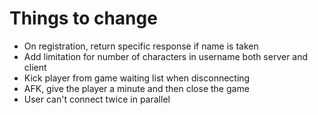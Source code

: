 # Things to change

- On registration, return specific response if name is taken
- Add limitation for number of characters in username
	both server and client
- Kick player from game waiting list when disconnecting
- AFK, give the player a minute and then close the game
- User can't connect twice in parallel
